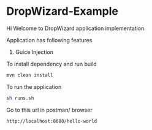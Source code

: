 # DropWizard-Example
Hi Welcome to DropWizard application implementation.

Application has following features
1) Guice Injection 

To install dependency and run build
```sh
mvn clean install
```

To run the application
```sh
sh runs.sh
```

Go to this url in postman/ browser
```sh
http://localhost:8080/hello-world
```